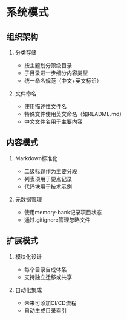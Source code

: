 # 系统模式

## 组织架构
1. 分类存储
   - 按主题划分顶级目录
   - 子目录进一步细分内容类型
   - 统一命名规范（中文+英文标识）

2. 文件命名
   - 使用描述性文件名
   - 特殊文件使用英文命名（如README.md）
   - 中文文件名用于主要内容

## 内容模式
1. Markdown标准化
   - 二级标题作为主要分段
   - 列表项用于要点记录
   - 代码块用于技术示例

2. 元数据管理
   - 使用memory-bank记录项目状态
   - 通过.gitignore管理忽略文件

## 扩展模式
1. 模块化设计
   - 每个目录自成体系
   - 支持独立迁移或共享

2. 自动化集成
   - 未来可添加CI/CD流程
   - 自动生成目录索引
